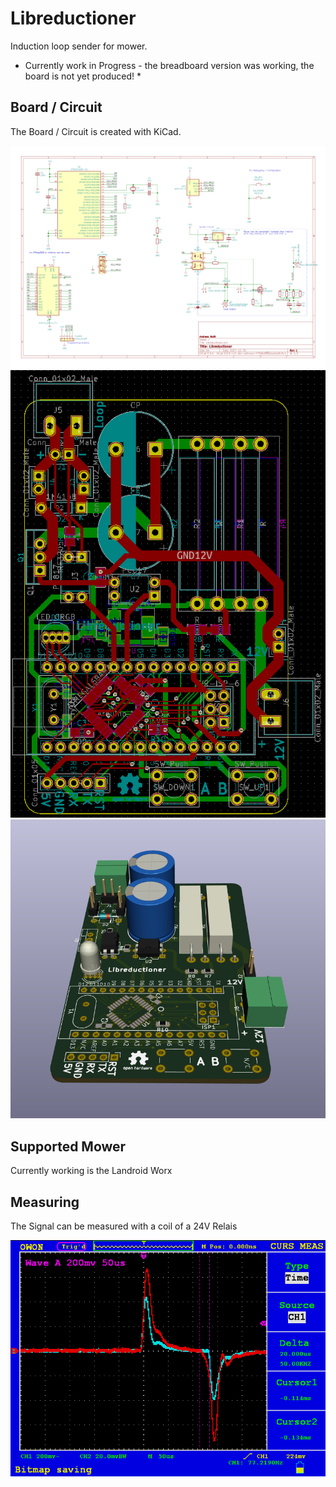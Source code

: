 # Libreductioner
Induction loop sender for mower.

* Currently work in Progress - the breadboard version was working, the board is not yet produced! *

## Board / Circuit
The Board / Circuit is created with KiCad.

![Circuit](doc/Circuit.png?raw=true "Circuit")
![Board](doc/Board.png?raw=true "Board")
![Board](doc/Board3d.png?raw=true "Board")

## Supported Mower
Currently working is the Landroid Worx

## Measuring
The Signal can be measured with a coil of a 24V Relais

![Signal Screenshot](doc/Signal.png?raw=true "Signal Screenshot")

